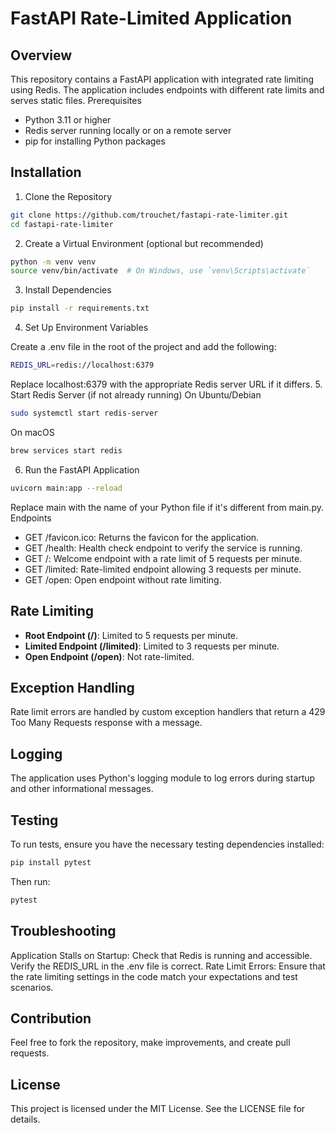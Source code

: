 # FastAPI Rate-Limited Application

## Overview

This repository contains a FastAPI application with integrated rate limiting using Redis. The application includes endpoints with different rate limits and serves static files.
Prerequisites

- Python 3.11 or higher
- Redis server running locally or on a remote server
- pip for installing Python packages

## Installation

1. Clone the Repository

```bash
git clone https://github.com/trouchet/fastapi-rate-limiter.git
cd fastapi-rate-limiter
```

2. Create a Virtual Environment (optional but recommended)

```bash
python -m venv venv
source venv/bin/activate  # On Windows, use `venv\Scripts\activate`
```

3. Install Dependencies

```bash
pip install -r requirements.txt
```

4. Set Up Environment Variables

Create a .env file in the root of the project and add the following:

```bash
REDIS_URL=redis://localhost:6379
```

Replace localhost:6379 with the appropriate Redis server URL if it differs.
5. Start Redis Server (if not already running)
On Ubuntu/Debian

```bash
sudo systemctl start redis-server
```

On macOS

```bash
brew services start redis
```

6. Run the FastAPI Application

```bash
uvicorn main:app --reload
```

Replace main with the name of your Python file if it's different from main.py.
Endpoints

- GET /favicon.ico: Returns the favicon for the application.
- GET /health: Health check endpoint to verify the service is running.
- GET /: Welcome endpoint with a rate limit of 5 requests per minute.
- GET /limited: Rate-limited endpoint allowing 3 requests per minute.
- GET /open: Open endpoint without rate limiting.

## Rate Limiting

- **Root Endpoint (/)**: Limited to 5 requests per minute.
- **Limited Endpoint (/limited)**: Limited to 3 requests per minute.
- **Open Endpoint (/open)**: Not rate-limited.

## Exception Handling

Rate limit errors are handled by custom exception handlers that return a 429 Too Many Requests response with a message.

## Logging

The application uses Python's logging module to log errors during startup and other informational messages.

## Testing

To run tests, ensure you have the necessary testing dependencies installed:

```bash
pip install pytest
```

Then run:

```bash
pytest
```

## Troubleshooting

Application Stalls on Startup: Check that Redis is running and accessible. Verify the REDIS_URL in the .env file is correct.
Rate Limit Errors: Ensure that the rate limiting settings in the code match your expectations and test scenarios.

## Contribution

Feel free to fork the repository, make improvements, and create pull requests.

## License

This project is licensed under the MIT License. See the LICENSE file for details.